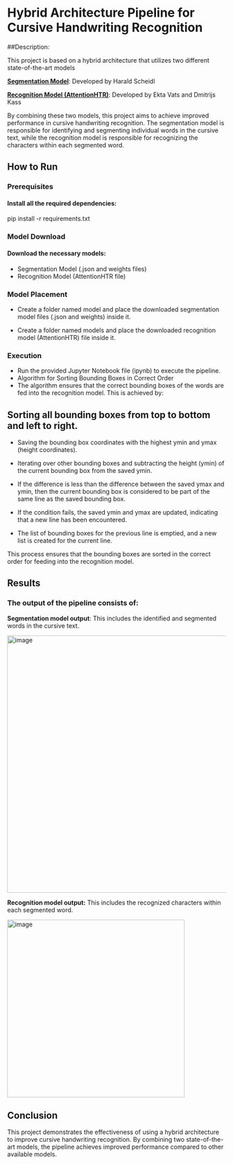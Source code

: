 # Hybrid Architecture Pipeline for Cursive Handwriting Recognition

##Description:

This project is based on a hybrid architecture that utilizes two different state-of-the-art models

[**Segmentation Model**](https://drive.google.com/drive/folders/1tgRiiQk3793rexpa0fjNa0f21RnScOkv?usp=share_link): Developed by Harald Scheidl

[**Recognition Model (AttentionHTR)**](https://drive.google.com/file/d/1dXTJC57QcrZLjVDKRiqwx6s37Q6_oZxq/view?usp=share_link
): Developed by Ekta Vats and Dmitrijs Kass

By combining these two models, this project aims to achieve improved performance in cursive handwriting recognition. The segmentation model is responsible for identifying and segmenting individual words in the cursive text, while the recognition model is responsible for recognizing the characters within each segmented word.

## How to Run

### Prerequisites

#### Install all the required dependencies:

pip install -r requirements.txt

### Model Download

#### Download the necessary models:

* Segmentation Model (.json and weights files)
* Recognition Model (AttentionHTR file)

### Model Placement

* Create a folder named model and place the downloaded segmentation model files (.json and weights) inside it.

* Create a folder named models and place the downloaded recognition model (AttentionHTR) file inside it.

### Execution

* Run the provided Jupyter Notebook file (ipynb) to execute the pipeline.
* Algorithm for Sorting Bounding Boxes in Correct Order
* The algorithm ensures that the correct bounding boxes of the words are fed into the recognition model. This is achieved by:

## Sorting all bounding boxes from top to bottom and left to right.

* Saving the bounding box coordinates with the highest ymin and ymax (height coordinates).

* Iterating over other bounding boxes and subtracting the height (ymin) of the current bounding box from the saved ymin.

* If the difference is less than the difference between the saved ymax and ymin, then the current bounding box is considered to be part of the same line as the saved bounding box.

* If the condition fails, the saved ymin and ymax are updated, indicating that a new line has been encountered.

* The list of bounding boxes for the previous line is emptied, and a new list is created for the current line.

This process ensures that the bounding boxes are sorted in the correct order for feeding into the recognition model.

## Results

### The output of the pipeline consists of:

**Segmentation model output**: This includes the identified and segmented words in the cursive text.

<img width="592" alt="image" src="https://github.com/JeethuSrini/HybridCursiveRecognition/assets/85613102/f4995bef-6ebd-4021-b71e-b5ab1bc10f3a">



**Recognition model output:** This includes the recognized characters within each segmented word.


<img width="409" alt="image" src="https://github.com/JeethuSrini/HybridCursiveRecognition/assets/85613102/8ca49b85-dca2-484c-9423-ed0518b0a9e6">


## Conclusion

This project demonstrates the effectiveness of using a hybrid architecture to improve cursive handwriting recognition. By combining two state-of-the-art models, the pipeline achieves improved performance compared to other available models.
